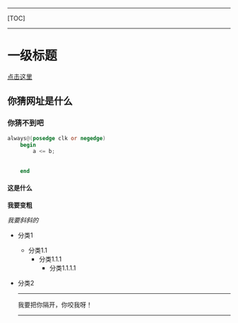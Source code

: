 ******************************************************
[TOC]
******************************************************
# 一级标题

[点击这里](www.baidi.com)

## 你猜网址是什么

### 你猜不到吧

```verilog
always@(posedge clk or negedge)
    begin
        a <= b; 
        
        
    end 
```

#### 这是什么

**我要变粗**

*我要斜斜的*

* 分类1
  * 分类1.1
    * 分类1.1.1
      * 分类1.1.1.1

* 分类2

  ***************************************************

  我要把你隔开，你咬我呀！

  ****************************************

  
